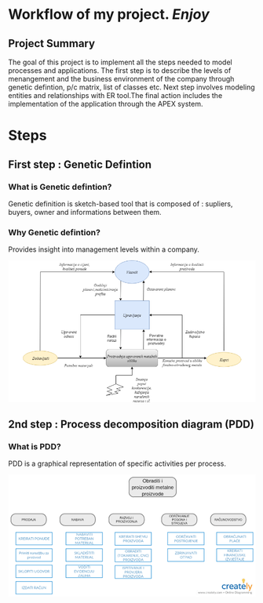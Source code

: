 # **Workflow of my project**. _Enjoy_
## Project Summary

  The goal of this project is to implement all the steps needed to model processes and applications. The first step is to describe the levels of menangement and the business environment of the company through genetic defintion, p/c matrix, list of classes etc.
Next step involves modeling entities and relationships with ER tool.The final action includes the implementation of the application through the APEX system.

# Steps 

## First step : Genetic Defintion 

### What is Genetic defintion? 
  Genetic definition is sketch-based tool that is composed of : supliers, buyers, owner and informations between them.
### Why Genetic defintion? 
  Provides insight into management levels within a company.
  
![Image](slike/genetskaDef.png)

## 2nd step : Process decomposition diagram (PDD)

### What is PDD? 
  PDD is a graphical representation of specific activities per process.
  
![Image](slike/pdd_novi.png)



